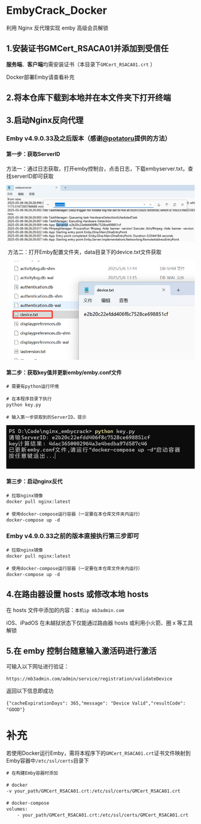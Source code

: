 # EmbyCrack_Docker

利用 Nginx 反代理实现 emby 高级会员解锁



## 1.安装证书GMCert_RSACA01并添加到受信任

**服务端**、**客户端**均需安装证书（本目录下`GMCert_RSACA01.crt` ）

Docker部署Emby请查看补充




## 2.将本仓库下载到本地并在本文件夹下打开终端



## 3.启动Nginx反向代理

### Emby v4.9.0.33及之后版本（感谢[@potatoru](https://github.com/potatoru)提供的方法）

#### 第一步：获取ServerID

​	方法一：通过日志获取，打开emby控制台，点击日志，下载embyserver.txt，查找serverID即可获取

![image-20250506211553008](https://github.com/AlanZhai/EmbyCrack_Docker/blob/main/pic/681a0b86693c2.png)

​	方法二：打开Emby配置文件夹，data目录下的device.txt文件获取

![image-20250506211643363](https://github.com/AlanZhai/EmbyCrack_Docker/blob/main/pic/681a0bb8ca3a4.png)

#### 第二步：获取key值并更新emby/emby.conf文件

```
# 需要有python运行环境

# 在本程序目录下执行
python key.py

# 输入第一步获取到的ServerID，提示
```

![image-20250506212327851](https://github.com/AlanZhai/EmbyCrack_Docker/blob/main/pic/681a0d4d636cd.png)

#### 第三步：启动nginx反代

```
# 拉取nginx镜像
docker pull nginx:latest

# 使用docker-compose运行容器（一定要在本仓库文件夹内运行）
docker-compose up -d
```

### Emby v4.9.0.33之前的版本直接执行第三步即可

```
# 拉取nginx镜像
docker pull nginx:latest

# 使用docker-compose运行容器（一定要在本仓库文件夹内运行）
docker-compose up -d
```

### 

## 4.在路由器设置 hosts 或修改本地 hosts

在 hosts 文件中添加的内容：`本机ip mb3admin.com` 

iOS、iPadOS 在未越狱状态下仅能通过路由器 hosts 或利用小火箭、圈 x 等工具解锁



## 5.在 emby 控制台随意输入激活码进行激活

可输入以下网址进行验证：

`https://mb3admin.com/admin/service/registration/validateDevice`

返回以下信息即成功

`{"cacheExpirationDays": 365,"message": "Device Valid","resultCode": "GOOD"}`



# 补充

若使用Docker运行Emby，需将本程序下的`GMCert_RSACA01.crt`证书文件映射到Emby容器中`/etc/ssl/certs`目录下

```
# 在构建Emby容器时添加

# docker
-v your_path/GMCert_RSACA01.crt:/etc/ssl/certs/GMCert_RSACA01.crt

# docker-compose
volumes:
    - your_path/GMCert_RSACA01.crt:/etc/ssl/certs/GMCert_RSACA01.crt
```

